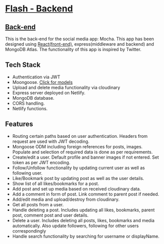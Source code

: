 # [Flash - Backend](https://mocha-sheldon.netlify.app/)
## [Back-end](https://sheldon-mocha-backend.netlify.app/)
This is the back-end for the social media app: Mocha.
This app has been designed using [React(front-end)](https://github.com/sheldon-mendonca-work/Mocha-frontend), express(middleware and backend) and MongoDB Atlas.
The functionality of this app is inspired by Twitter.

## Tech Stack
- Authentication via JWT
- Moongoose. [Click for models](https://github.com/sheldon-mendonca-work/Mocha-Backend/tree/main/src/models)
- Upload and delete media functionality via cloudinary
- Express server deployed on Netlify.
- MongoDB database.
- CORS handling.
- Netlify functions.

## Features
- Routing certain paths based on user authentication. Headers from request are used with JWT decoding.
- Mongoose ODM including foreign references for posts, images. Populate and selection of required data is done as per requirements.
- Create/edit a user. Default profile and banner images if not entered. Set token as per JWT encoding.
- Follow/Unfollow functionality by updating current user as well as following user.
- Like/Bookmark post by updating post as well as the user details.
- Show list of all likes/bookmarks for a post.
- Add post and set up media based on received cloudinary data.
- Add a comment in form of post. Link comment to parent post if needed.
- Add/edit media and upload/destroy from cloudinary.
- Get all posts from a user.
- Handle deleting a post. Includes updating all likes, bookmarks, parent post, comment post and user details.
- Delete a user. Includes deleting all posts, likes, bookmarks and media automatically. Also update followers, following for other users correspondingly
- Handle search functionality by searching for username or displayName.
